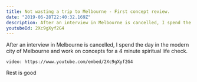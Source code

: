 ```yaml
---
title: Not wasting a trip to Melbourne - First concept review.
date: "2019-06-28T22:40:32.169Z"
description: After an interview in Melbourne is cancelled, I spend the day in the modern city of Melbourne and work on concepts for a 4 minute disciple health check.
youtubeId: 2Xc9gXyf2G4 
---
```


After an interview in Melbourne is cancelled, I spend the day in the modern city of Melbourne and work on concepts for a 4 minute spiritual life check.

`video: https://www.youtube.com/embed/2Xc9gXyf2G4`

Rest is good

